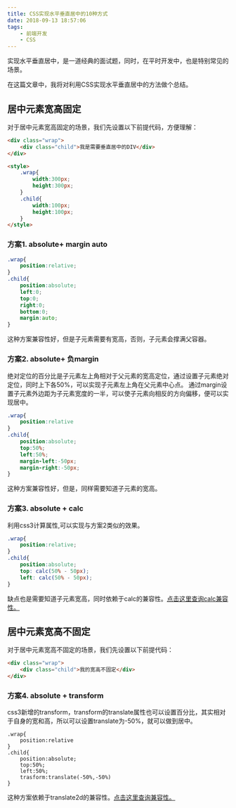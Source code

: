 ```yaml
---
title: CSS实现水平垂直居中的10种方式
date: 2018-09-13 18:57:06
tags:
    - 前端开发
    - CSS
---
```


实现水平垂直居中，是一道经典的面试题，同时，在平时开发中，也是特别常见的场景。

在这篇文章中，我将对利用CSS实现水平垂直居中的方法做个总结。


## 居中元素宽高固定

对于居中元素宽高固定的场景，我们先设置以下前提代码，方便理解：

```html
<div class="wrap">
    <div class="child">我是需要垂直居中的DIV</div>
</div>

<style>
    .wrap{
        width:300px;
        height:300px;
    }
    .child{
        width:100px;
        height:100px;
    }
</style>
```

### 方案1. absolute+ margin auto

```css
.wrap{
    position:relative;
}
.child{
    position:absolute;
    left:0;
    top:0;
    right:0;
    bottom:0;
    margin:auto;
}
```
这种方案兼容性好，但是子元素需要有宽高，否则，子元素会撑满父容器。

### 方案2. absolute+ 负margin

绝对定位的百分比是子元素左上角相对于父元素的宽高定位，通过设置子元素绝对定位，同时上下各50%，可以实现子元素左上角在父元素中心点。
通过margin设置子元素外边距为子元素宽度的一半，可以使子元素向相反的方向偏移，便可以实现居中。

```css
.wrap{
    position:relative
}
.child{
    position:absolute;
    top:50%;
    left:50%;
    margin-left:-50px;
    margin-right:-50px;
}
```

这种方案兼容性好，但是，同样需要知道子元素的宽高。


### 方案3. absolute + calc

利用css3计算属性,可以实现与方案2类似的效果。

```css
.wrap{
    position:relative;
}
.child{
    position:absolute;
    top: calc(50% - 50px);
    left: calc(50% - 50px);
}
```
缺点也是需要知道子元素宽高，同时依赖于calc的兼容性。[点击这里查询calc兼容性。](https://caniuse.com/#search=calc)



## 居中元素宽高不固定

对于居中元素宽高不固定的场景，我们先设置以下前提代码：
```html
<div class="wrap">
    <div class="child">我的宽高不固定</div>
</div>
```

### 方案4. absolute + transform

css3新增的transform，transform的translate属性也可以设置百分比，其实相对于自身的宽和高，所以可以设置translate为-50%，就可以做到居中。
```
.wrap{
    position:relative
}
.child{
    position:absolute;
    top:50%;
    left:50%;
    trasform:translate(-50%,-50%)
}
```
这种方案依赖于translate2d的兼容性。[点击这里查询兼容性。](https://caniuse.com/)